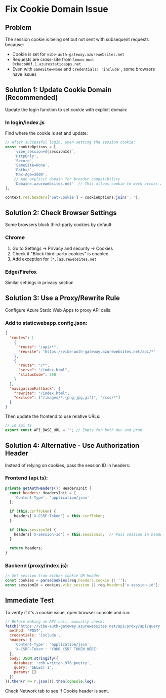 # Fix Cookie Domain Issue

## Problem
The session cookie is being set but not sent with subsequent requests because:
- Cookie is set for `vibe-auth-gateway.azurewebsites.net`
- Requests are cross-site from `lemon-mud-0cbacb00f.1.azurestaticapps.net`
- Even with `SameSite=None` and `credentials: 'include'`, some browsers have issues

## Solution 1: Update Cookie Domain (Recommended)

Update the login function to set cookie with explicit domain:

### In login/index.js

Find where the cookie is set and update:

```javascript
// After successful login, when setting the session cookie:
const cookieOptions = [
    `vibe_session=${sessionId}`,
    'HttpOnly',
    'Secure',
    'SameSite=None',
    'Path=/',
    'Max-Age=3600',
    // Add explicit domain for broader compatibility
    'Domain=.azurewebsites.net'  // This allows cookie to work across all *.azurewebsites.net subdomains
];

context.res.headers['Set-Cookie'] = cookieOptions.join('; ');
```

## Solution 2: Check Browser Settings

Some browsers block third-party cookies by default:

### Chrome
1. Go to Settings → Privacy and security → Cookies
2. Check if "Block third-party cookies" is enabled
3. Add exception for `[*.]azurewebsites.net`

### Edge/Firefox
Similar settings in privacy section

## Solution 3: Use a Proxy/Rewrite Rule

Configure Azure Static Web Apps to proxy API calls:

### Add to staticwebapp.config.json:

```json
{
  "routes": [
    {
      "route": "/api/*",
      "rewrite": "https://vibe-auth-gateway.azurewebsites.net/api/*"
    },
    {
      "route": "/*",
      "serve": "/index.html",
      "statusCode": 200
    }
  ],
  "navigationFallback": {
    "rewrite": "/index.html",
    "exclude": ["/images/*.{png,jpg,gif}", "/css/*"]
  }
}
```

Then update the frontend to use relative URLs:

```javascript
// In api.ts
export const API_BASE_URL = ''; // Empty for both dev and prod
```

## Solution 4: Alternative - Use Authorization Header

Instead of relying on cookies, pass the session ID in headers:

### Frontend (api.ts):
```javascript
private getAuthHeaders(): HeadersInit {
  const headers: HeadersInit = {
    'Content-Type': 'application/json'
  };
  
  if (this.csrfToken) {
    headers['X-CSRF-Token'] = this.csrfToken;
  }
  
  if (this.sessionId) {
    headers['X-Session-Id'] = this.sessionId;  // Pass session in header instead of cookie
  }
  
  return headers;
}
```

### Backend (proxy/index.js):
```javascript
// Get session from either cookie OR header
const cookies = parseCookies(req.headers.cookie || '');
const sessionId = cookies.vibe_session || req.headers['x-session-id'];
```

## Immediate Test

To verify if it's a cookie issue, open browser console and run:

```javascript
// Before making an API call, manually check:
fetch('https://vibe-auth-gateway.azurewebsites.net/api/proxy/api/query', {
  method: 'POST',
  credentials: 'include',
  headers: {
    'Content-Type': 'application/json',
    'X-CSRF-Token': 'YOUR_CSRF_TOKEN_HERE'
  },
  body: JSON.stringify({
    database: 'cdb_written_976_poetry',
    query: 'SELECT 1',
    params: []
  })
}).then(r => r.json()).then(console.log);
```

Check Network tab to see if Cookie header is sent.